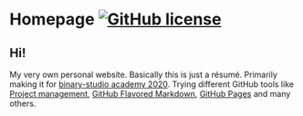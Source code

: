 # Homepage [![GitHub license](https://img.shields.io/badge/license-MIT-blue.svg)](https://github.com/facebook/react/blob/master/LICENSE)

## Hi!

My very own personal website. Basically this is just a résumé. 
Primarily making it for [binary-studio academy 2020](https://academy.binary-studio.com/en). 
Trying different GitHub tools like [Project management](https://github.com/features/project-management/), [GitHub Flavored Markdown](https://guides.github.com/features/mastering-markdown/), [GitHub Pages](https://pages.github.com) and many others.
